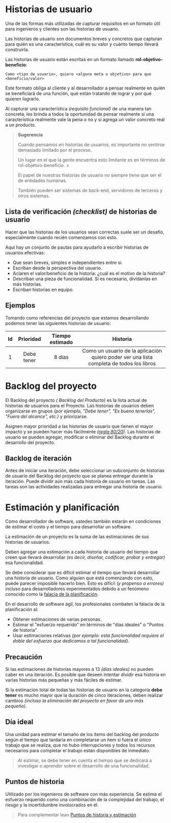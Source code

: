 # Historias de usuario

Una de las formas más utilizadas de capturar requisitos en un formato útil para ingenieros y clientes son las historias de usuario. 

Las historias de usuario son documentos breves y concretos que capturan para quién es una característica, cuál es su valor y cuánto tiempo llevará construirla.

Las historias de usuario están escritas en un formato llamado **rol-objetivo-beneficio**:

```
Como <tipo de usuario>, quiero <alguna meta u objetivo> para que <beneficio/valor>
```
Este formato obliga al cliente y al desarrollador a pensar realmente en quién se beneficiará de una función, qué están tratando de lograr y por qué quieren lograrlo. 

Al capturar una característica *(requisito funcional)* de una manera tan concreta, les brinda a todos la oportunidad de pensar realmente si una característica realmente vale la pena o no y si agrega un valor concreto real a un producto.

> **Sugerencia**
>
> Cuando pensamos en historias de usuarios, es importante no sentirse demasiado limitado por el proceso. 
>
> Un lugar en el que la gente encuentra esto limitante es en términos de rol-objetivo-beneficio. >
> 
> El papel de nuestras historias de usuario no siempre tiene que ser el de entidades humanas.
>
> También pueden ser sistemas de back-end, servidores de terceros y otros sistemas.

## Lista de verificación *(checklist)* de historias de usuario

Hacer que las historias de los usuarios sean correctas suele ser un desafío, especialmente cuando recién comenzamos con esto.

Aquí hay un conjunto de pautas para ayudarlo a escribir historias de usuarios efectivas:

- Que sean breves, simples e independientes entre sí.
- Escriban desde la perspectiva del usuario.
- Aclaren el valor/beneficio de la historia: ¿cuál es el motivo de la historia?
- Describan una pieza de funcionalidad. Si es necesario, divídanlas en más historias.
- Escriban historias en equipo.

## Ejemplos

Tomando como referencias del proyecto que estamos desarrollando podemos tener las siguientes historias de usuario:

| Id | Prioridad | Tiempo estimado | Historia |  
|:--:|:---------:|:---------------:|:--------:|
| 1 | Debe tener | 8 días | Como un usuario de la aplicación quiero poder ver una lista completa de todos los libros |

# Backlog del proyecto

El Backlog del proyecto *( Backlog del Producto)* es la lista actual de historias de usuarios para el Proyecto. Las historias de usuarios deben organizarse en grupos *(por ejemplo, "Debe tener", "Es bueno tenerlas", "Fuera del alcance", etc.)* y priorizarse.

Asignen mayor prioridad a las historias de usuario que tienen el mayor impacto y se pueden hacer más fácilmente *([regla 80/20](https://es.wikipedia.org/wiki/Principio_de_Pareto))*. Las historias de usuario se pueden agregar, modificar o eliminar del Backlog durante el desarrollo del proyecto.

## Backlog de iteración

Antes de iniciar una iteración, debe seleccionar un subconjunto de historias de usuario del Backlog del proyecto que se planea entregar durante la iteración. Puede dividir aún más cada historia de usuario en tareas. Las tareas son las actividades realizadas para entregar una historia de usuario.

# Estimación y planificación

Como desarrollador de software, ustedes también estarán en condiciones de estimar el costo y el tiempo para desarrollar un software.

La estimación de un proyecto es la suma de las estimaciones de sus historias de usuarios.

Deben agregar una estimación a cada historia de usuario del tiempo que creen que llevará desarrollar *(es decir, diseñar, codificar, probar y entregar)* esa funcionalidad.

Se debe considerar que es difícil estimar el tiempo que llevará desarrollar una historia de usuario. Como alguien que está comenzando con esto, puede parecer imposible hacerlo bien. Esto es difícil *(y propenso a errores)* incluso para desarrolladores experimentados debido a un fenómeno conocido como la [falacia de la planificación](https://es.wikipedia.org/wiki/Falacia_de_la_planificaci%C3%B3n).

En el desarrollo de software ágil, los profesionales combaten la falacia de la planificación al:

- Obtener estimaciones de varias personas.
- Estimar el "esfuerzo requerido" en términos de "días ideales" o "Puntos de historia".
- Usar estimaciones relativas *(por ejemplo: esta funcionalidad requiere el doble del esfuerzo que dedicamos a tal funcionalidad)*.

## Precaución

Si las estimaciones de historias mayores a 13 *(días ideales)* no pueden caber en una iteración. Es posible que deseen intentar dividir esa historia en varias historias más pequeñas y más fáciles de estimar.

Si la estimación total de todas las historias de usuario en la categoría **debe tener** es mucho mayor que la duración de cinco iteraciones, deben realizar cambios *(incluso la eliminación del proyecto en favor de uno más pequeño)*.

## Día ideal

Una unidad para estimar el tamaño de los items del backlog del producto según el tiempo que tardaría en completarse un item si fuera el único trabajo que se realiza, que no hubo interrupciones y todos los recursos necesarios para completar el trabajo están disponibles de inmediato.

> Al estimar, se debe tener en cuenta el tiempo que se dedicará a investigar o aprender sobre el desarrollo de una funcionalidad.

## Puntos de historia 

Utilizado por los ingenieros de software con más experiencia. Se estima el esfuerzo requerido como una combinación de la complejidad del trabajo, el riesgo y la incertidumbre involucrados en él. 

> Para complementar lean [Puntos de historia y estimación](https://www.atlassian.com/es/agile/project-management/estimation)